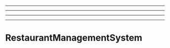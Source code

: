 ---------------------------------------------
----------------------------------------------------------------------------------------------------
----------------------------------------------------------------------------------------------------
----------------------------------------------------------------------------------------------------
# RestaurantManagementSystem
